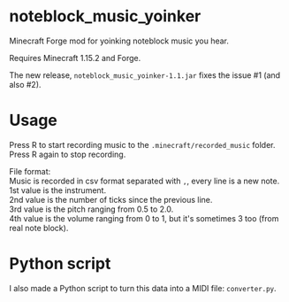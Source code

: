 # noteblock_music_yoinker
 Minecraft Forge mod for yoinking noteblock music you hear.

Requires Minecraft 1.15.2 and Forge.

The new release, `noteblock_music_yoinker-1.1.jar` fixes the issue #1 (and also #2).

# Usage

Press R to start recording music to the `.minecraft/recorded_music` folder. Press R again to stop recording.

File format:  
Music is recorded in csv format separated with `,`, every line is a new note.  
1st value is the instrument.  
2nd value is the number of ticks since the previous line.  
3rd value is the pitch ranging from 0.5 to 2.0.  
4th value is the volume ranging from 0 to 1, but it's sometimes 3 too (from real note block).

# Python script

I also made a Python script to turn this data into a MIDI file: `converter.py`.
